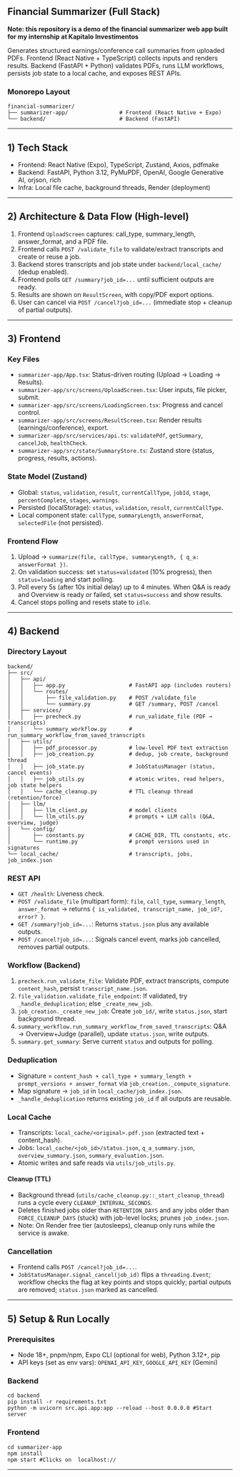 ## Financial Summarizer (Full Stack)

**Note: this repository is a demo of the financial summarizer web app built for my internship at Kapitalo Investimentos**

Generates structured earnings/conference call summaries from uploaded PDFs. Frontend (React Native + TypeScript) collects inputs and renders results. Backend (FastAPI + Python) validates PDFs, runs LLM workflows, persists job state to a local cache, and exposes REST APIs.

### Monorepo Layout

```
financial-summarizer/
├── summarizer-app/                # Frontend (React Native + Expo)
└── backend/                       # Backend (FastAPI)
```

---

## 1) Tech Stack

- Frontend: React Native (Expo), TypeScript, Zustand, Axios, pdfmake
- Backend: FastAPI, Python 3.12, PyMuPDF, OpenAI, Google Generative AI, orjson, rich
- Infra: Local file cache, background threads, Render (deployment)

---

## 2) Architecture & Data Flow (High-level)

1. Frontend `UploadScreen` captures: call_type, summary_length, answer_format, and a PDF file.
2. Frontend calls `POST /validate_file` to validate/extract transcripts and create or reuse a job.
3. Backend stores transcripts and job state under `backend/local_cache/` (dedup enabled).
4. Frontend polls `GET /summary?job_id=...` until sufficient outputs are ready.
5. Results are shown on `ResultScreen`, with copy/PDF export options.
6. User can cancel via `POST /cancel?job_id=...` (immediate stop + cleanup of partial outputs).

---

## 3) Frontend

### Key Files

- `summarizer-app/App.tsx`: Status-driven routing (Upload → Loading → Results).
- `summarizer-app/src/screens/UploadScreen.tsx`: User inputs, file picker, submit.
- `summarizer-app/src/screens/LoadingScreen.tsx`: Progress and cancel control.
- `summarizer-app/src/screens/ResultScreen.tsx`: Render results (earnings/conference), export.
- `summarizer-app/src/services/api.ts`: `validatePdf`, `getSummary`, `cancelJob`, `healthCheck`.
- `summarizer-app/src/state/SummaryStore.ts`: Zustand store (status, progress, results, actions).

### State Model (Zustand)

- Global: `status`, `validation`, `result`, `currentCallType`, `jobId`, `stage`, `percentComplete`, `stages`, `warnings`.
- Persisted (localStorage): `status`, `validation`, `result`, `currentCallType`.
- Local component state: `callType`, `summaryLength`, `answerFormat`, `selectedFile` (not persisted).

### Frontend Flow

1. Upload → `summarize(file, callType, summaryLength, { q_a: answerFormat })`.
2. On validation success: set `status=validated` (10% progress), then `status=loading` and start polling.
3. Poll every 5s (after 10s initial delay) up to 4 minutes. When Q&A is ready and Overview is ready or failed, set `status=success` and show results.
4. Cancel stops polling and resets state to `idle`.

---

## 4) Backend

### Directory Layout

```
backend/
├── src/
│   ├── api/
│   │   ├── app.py                    # FastAPI app (includes routers)
│   │   └── routes/
│   │       ├── file_validation.py    # POST /validate_file
│   │       └── summary.py            # GET /summary, POST /cancel
│   ├── services/
│   │   ├── precheck.py               # run_validate_file (PDF → transcripts)
│   │   └── summary_workflow.py       # run_summary_workflow_from_saved_transcripts
│   ├── utils/
│   │   ├── pdf_processor.py          # low-level PDF text extraction
│   │   ├── job_creation.py           # dedup, job create, background thread
│   │   ├── job_state.py              # JobStatusManager (status, cancel events)
│   │   ├── job_utils.py              # atomic writes, read helpers, job state helpers
│   │   └── cache_cleanup.py          # TTL cleanup thread (retention/force)
│   ├── llm/
│   │   ├── llm_client.py             # model clients
│   │   └── llm_utils.py              # prompts + LLM calls (Q&A, overview, judge)
│   └── config/
│       ├── constants.py              # CACHE_DIR, TTL constants, etc.
│       └── runtime.py                # prompt versions used in signatures
└── local_cache/                      # transcripts, jobs, job_index.json
```

### REST API

- `GET /health`: Liveness check.
- `POST /validate_file` (multipart form): `file`, `call_type`, `summary_length`, `answer_format` → returns `{ is_validated, transcript_name, job_id?, error? }`.
- `GET /summary?job_id=...`: Returns `status.json` plus any available outputs.
- `POST /cancel?job_id=...`: Signals cancel event, marks job cancelled, removes partial outputs.

### Workflow (Backend)

1. `precheck.run_validate_file`: Validate PDF, extract transcripts, compute `content_hash`, persist `transcript_name.json`.
2. `file_validation.validate_file_endpoint`: If validated, try `_handle_deduplication`; else `_create_new_job`.
3. `job_creation._create_new_job`: Create `job_id/`, write `status.json`, start background thread.
4. `summary_workflow.run_summary_workflow_from_saved_transcripts`: Q&A → Overview+Judge (parallel), update `status.json`, write outputs.
5. `summary.get_summary`: Serve current `status` and outputs for polling.

### Deduplication

- Signature = `content_hash + call_type + summary_length + prompt_versions + answer_format` via `job_creation._compute_signature`.
- Map signature → `job_id` in `local_cache/job_index.json`.
- `_handle_deduplication` returns existing `job_id` if all outputs are reusable.

### Local Cache

- Transcripts: `local_cache/<original>.pdf.json` (extracted text + content_hash).
- Jobs: `local_cache/<job_id>/status.json`, `q_a_summary.json`, `overview_summary.json`, `summary_evaluation.json`.
- Atomic writes and safe reads via `utils/job_utils.py`.

#### Cleanup (TTL)

- Background thread (`utils/cache_cleanup.py::_start_cleanup_thread`) runs a cycle every `CLEANUP_INTERVAL_SECONDS`.
- Deletes finished jobs older than `RETENTION_DAYS` and any jobs older than `FORCE_CLEANUP_DAYS` (stuck) with job-level locks; prunes `job_index.json`.
- Note: On Render free tier (autosleeps), cleanup only runs while the service is awake.

### Cancellation

- Frontend calls `POST /cancel?job_id=...`.
- `JobStatusManager.signal_cancel(job_id)` flips a `threading.Event`; workflow checks the flag at key points and stops quickly; partial outputs are removed; `status.json` marked as cancelled.

---

## 5) Setup & Run Locally

### Prerequisites

- Node 18+, pnpm/npm, Expo CLI (optional for web), Python 3.12+, pip
- API keys (set as env vars): `OPENAI_API_KEY`, `GOOGLE_API_KEY` (Gemini)

### Backend

```
cd backend
pip install -r requirements.txt
python -m uvicorn src.api.app:app --reload --host 0.0.0.0 #Start server
```

### Frontend

```
cd summarizer-app
npm install
npm start #Clicks on  localhost://
```

---
